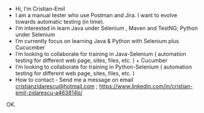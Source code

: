 - Hi, I’m Cristian-Emil
- I am a manual tester who use Postman and Jira. I want to evolve towards automatic testing (in time).
- I’m interested in learn Java under Selenium , Maven and TestNG; Python under Selenium
- I’m currently focus on learning Java & Python with Selenium plus Cucucmber
- I’m looking to collaborate for training in Java-Selenium ( automation testing for different web page, sites, files, etc. ) + Cucumber
- I’m looking to collaborate for training in Python-Selenium ( automation testing for different web page, sites, files, etc. )   
- How to contact - Send me a message on email cristianzidarescu@hotmail.com ; https://www.linkedin.com/in/cristian-emil-zidarescu-a463814b/


<!---
Cristian-Emil/Cristian-Emil is a ✨ special ✨ repository because its `README.md` (this file) appears on your GitHub profile.
You can click the Preview link to take a look at your changes.
--->
OK.
